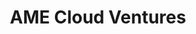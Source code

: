 ---
layout: firm_page
title: "AME Cloud Ventures"
id: "amecloudventures.com"
permalink: "/amecloudventuresamecloudventures.com/"
website: "https://www.amecloudventures.com/"
offices: "Palo Alto (United States)"
investment_stages: "Seed, Series A, Series B"
portfolio_companies: "Nervana Systems, Freenome, Elementum, Synthego, Rigetti Quantum Computing, Capella Space, Accion Systems, Canvas Technology, MegaBots, Vicarious Surgical, Zoom, Wish, Zymergen, Planet"
portfolio_link: "https://www.amecloudventures.com/portfolio"
investment_markets: "Data infrastructure, Data value chains, Technology, Applications, Mobile, Sensors"
founded_year: "2012"
description: "AME Cloud Ventures is the early stage fund of Jerry Yang, co-founder of Yahoo! AME focuses on seed and later stage companies, with great founders, building value chains around data."
linkedin: "https://www.linkedin.com/company/ame-cloud-ventures"
twitter: ""
instagram: ""
team_page: "https://www.amecloudventures.com/#team"
investor_type: "Venture Capital"
crunchbase: "https://www.crunchbase.com/organization/ame-cloud-ventures"
pitchbook: "https://pitchbook.com/profiles/investor/55436-86"

# SEO Optimization
meta_title: "AME Cloud Ventures - VC Firm - projectstartups.com"
meta_description: "AME Cloud Ventures, AME Cloud Ventures is the early stage fund of Jerry Yang, co-founder of Yahoo! AME focuses on seed and later stage companies, with great founders, bui..."
meta_keywords: "AME Cloud Ventures, Data infrastructure, Data value chains, Technology, Applications, Mobile, Sensors, VC firm, venture capital, startup investor, projectstartups.com"
canonical_url: "https://vc.projectstartups.com/amecloudventuresamecloudventures.com/"
---